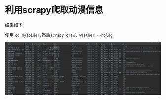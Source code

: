 # 利用scrapy爬取动漫信息

结果如下

使用 `cd myspider`, 然后`scrapy crawl weather --nolog`

![image-20220522153411407](README.assets\image-20220522153411407.png)

